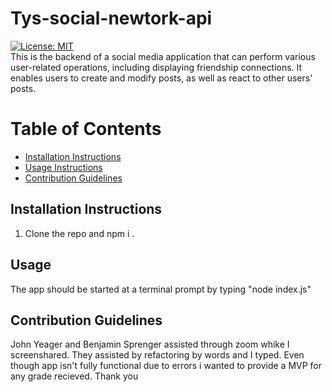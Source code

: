 # Tys-social-newtork-api

[![License: MIT](https://img.shields.io/badge/License-MIT-yellow.svg)](https://opensource.org/licenses/MIT)     
This is the backend of a social media application that can perform various user-related operations, including displaying friendship connections. It enables users to create and modify posts, as well as react to other users' posts.


Table of Contents
=================
* [Installation Instructions](#installation-instructions)
* [Usage Instructions](#usage)
* [Contribution Guidelines](#contribution-guidelines)

## Installation Instructions
1.  Clone the repo and npm i .

## Usage
The app should be started at a terminal prompt by typing "node index.js"

## Contribution Guidelines
John Yeager and Benjamin Sprenger assisted through zoom whike I screenshared. They assisted by refactoring by words and I typed. Even though app isn't fully functional due to errors i wanted to provide a MVP for any grade recieved. Thank you 

